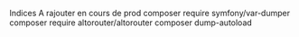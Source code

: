 Indices
A rajouter en cours de prod
composer require symfony/var-dumper
composer require altorouter/altorouter
composer dump-autoload
